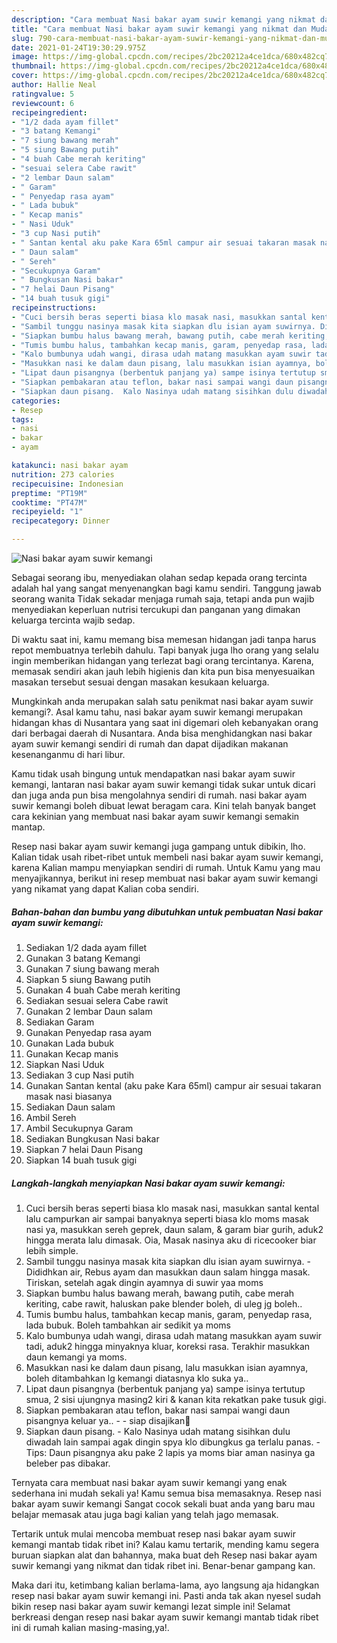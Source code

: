 ```yaml
---
description: "Cara membuat Nasi bakar ayam suwir kemangi yang nikmat dan Mudah Dibuat"
title: "Cara membuat Nasi bakar ayam suwir kemangi yang nikmat dan Mudah Dibuat"
slug: 790-cara-membuat-nasi-bakar-ayam-suwir-kemangi-yang-nikmat-dan-mudah-dibuat
date: 2021-01-24T19:30:29.975Z
image: https://img-global.cpcdn.com/recipes/2bc20212a4ce1dca/680x482cq70/nasi-bakar-ayam-suwir-kemangi-foto-resep-utama.jpg
thumbnail: https://img-global.cpcdn.com/recipes/2bc20212a4ce1dca/680x482cq70/nasi-bakar-ayam-suwir-kemangi-foto-resep-utama.jpg
cover: https://img-global.cpcdn.com/recipes/2bc20212a4ce1dca/680x482cq70/nasi-bakar-ayam-suwir-kemangi-foto-resep-utama.jpg
author: Hallie Neal
ratingvalue: 5
reviewcount: 6
recipeingredient:
- "1/2 dada ayam fillet"
- "3 batang Kemangi"
- "7 siung bawang merah"
- "5 siung Bawang putih"
- "4 buah Cabe merah keriting"
- "sesuai selera Cabe rawit"
- "2 lembar Daun salam"
- " Garam"
- " Penyedap rasa ayam"
- " Lada bubuk"
- " Kecap manis"
- " Nasi Uduk"
- "3 cup Nasi putih"
- " Santan kental aku pake Kara 65ml campur air sesuai takaran masak nasi biasanya"
- " Daun salam"
- " Sereh"
- "Secukupnya Garam"
- " Bungkusan Nasi bakar"
- "7 helai Daun Pisang"
- "14 buah tusuk gigi"
recipeinstructions:
- "Cuci bersih beras seperti biasa klo masak nasi, masukkan santal kental lalu campurkan air sampai banyaknya seperti biasa klo moms masak nasi ya, masukkan sereh geprek, daun salam, &amp; garam biar gurih, aduk2 hingga merata lalu dimasak. Oia, Masak nasinya aku di ricecooker biar lebih simple."
- "Sambil tunggu nasinya masak kita siapkan dlu isian ayam suwirnya. Dididhkan air, Rebus ayam dan masukkan daun salam hingga masak. Tiriskan, setelah agak dingin ayamnya di suwir yaa moms"
- "Siapkan bumbu halus bawang merah, bawang putih, cabe merah keriting, cabe rawit, haluskan pake blender boleh, di uleg jg boleh.."
- "Tumis bumbu halus, tambahkan kecap manis, garam, penyedap rasa, lada bubuk. Boleh tambahkan air sedikit ya moms"
- "Kalo bumbunya udah wangi, dirasa udah matang masukkan ayam suwir tadi, aduk2 hingga minyaknya kluar, koreksi rasa. Terakhir masukkan daun kemangi ya moms."
- "Masukkan nasi ke dalam daun pisang, lalu masukkan isian ayamnya, boleh ditambahkan lg kemangi diatasnya klo suka ya.."
- "Lipat daun pisangnya (berbentuk panjang ya) sampe isinya tertutup smua, 2 sisi ujungnya masing2 kiri &amp; kanan kita rekatkan pake tusuk gigi."
- "Siapkan pembakaran atau teflon, bakar nasi sampai wangi daun pisangnya keluar ya..   siap disajikan🤤"
- "Siapkan daun pisang.  Kalo Nasinya udah matang sisihkan dulu diwadah lain sampai agak dingin spya klo dibungkus ga terlalu panas. Tips: Daun pisangnya aku pake 2 lapis ya moms biar aman nasinya ga beleber pas dibakar."
categories:
- Resep
tags:
- nasi
- bakar
- ayam

katakunci: nasi bakar ayam 
nutrition: 273 calories
recipecuisine: Indonesian
preptime: "PT19M"
cooktime: "PT47M"
recipeyield: "1"
recipecategory: Dinner

---
```



![Nasi bakar ayam suwir kemangi](https://img-global.cpcdn.com/recipes/2bc20212a4ce1dca/680x482cq70/nasi-bakar-ayam-suwir-kemangi-foto-resep-utama.jpg)

Sebagai seorang ibu, menyediakan olahan sedap kepada orang tercinta adalah hal yang sangat menyenangkan bagi kamu sendiri. Tanggung jawab seorang  wanita Tidak sekadar menjaga rumah saja, tetapi anda pun wajib menyediakan keperluan nutrisi tercukupi dan panganan yang dimakan keluarga tercinta wajib sedap.

Di waktu  saat ini, kamu memang bisa memesan hidangan jadi tanpa harus repot membuatnya terlebih dahulu. Tapi banyak juga lho orang yang selalu ingin memberikan hidangan yang terlezat bagi orang tercintanya. Karena, memasak sendiri akan jauh lebih higienis dan kita pun bisa menyesuaikan masakan tersebut sesuai dengan masakan kesukaan keluarga. 



Mungkinkah anda merupakan salah satu penikmat nasi bakar ayam suwir kemangi?. Asal kamu tahu, nasi bakar ayam suwir kemangi merupakan hidangan khas di Nusantara yang saat ini digemari oleh kebanyakan orang dari berbagai daerah di Nusantara. Anda bisa menghidangkan nasi bakar ayam suwir kemangi sendiri di rumah dan dapat dijadikan makanan kesenanganmu di hari libur.

Kamu tidak usah bingung untuk mendapatkan nasi bakar ayam suwir kemangi, lantaran nasi bakar ayam suwir kemangi tidak sukar untuk dicari dan juga anda pun bisa mengolahnya sendiri di rumah. nasi bakar ayam suwir kemangi boleh dibuat lewat beragam cara. Kini telah banyak banget cara kekinian yang membuat nasi bakar ayam suwir kemangi semakin mantap.

Resep nasi bakar ayam suwir kemangi juga gampang untuk dibikin, lho. Kalian tidak usah ribet-ribet untuk membeli nasi bakar ayam suwir kemangi, karena Kalian mampu menyiapkan sendiri di rumah. Untuk Kamu yang mau menyajikannya, berikut ini resep membuat nasi bakar ayam suwir kemangi yang nikamat yang dapat Kalian coba sendiri.

<!--inarticleads1-->

##### Bahan-bahan dan bumbu yang dibutuhkan untuk pembuatan Nasi bakar ayam suwir kemangi:

1. Sediakan 1/2 dada ayam fillet
1. Gunakan 3 batang Kemangi
1. Gunakan 7 siung bawang merah
1. Siapkan 5 siung Bawang putih
1. Gunakan 4 buah Cabe merah keriting
1. Sediakan sesuai selera Cabe rawit
1. Gunakan 2 lembar Daun salam
1. Sediakan  Garam
1. Gunakan  Penyedap rasa ayam
1. Gunakan  Lada bubuk
1. Gunakan  Kecap manis
1. Siapkan  Nasi Uduk
1. Sediakan 3 cup Nasi putih
1. Gunakan  Santan kental (aku pake Kara 65ml) campur air sesuai takaran masak nasi biasanya
1. Sediakan  Daun salam
1. Ambil  Sereh
1. Ambil Secukupnya Garam
1. Sediakan  Bungkusan Nasi bakar
1. Siapkan 7 helai Daun Pisang
1. Siapkan 14 buah tusuk gigi




<!--inarticleads2-->

##### Langkah-langkah menyiapkan Nasi bakar ayam suwir kemangi:

1. Cuci bersih beras seperti biasa klo masak nasi, masukkan santal kental lalu campurkan air sampai banyaknya seperti biasa klo moms masak nasi ya, masukkan sereh geprek, daun salam, &amp; garam biar gurih, aduk2 hingga merata lalu dimasak. Oia, Masak nasinya aku di ricecooker biar lebih simple.
1. Sambil tunggu nasinya masak kita siapkan dlu isian ayam suwirnya. - Dididhkan air, Rebus ayam dan masukkan daun salam hingga masak. Tiriskan, setelah agak dingin ayamnya di suwir yaa moms
1. Siapkan bumbu halus bawang merah, bawang putih, cabe merah keriting, cabe rawit, haluskan pake blender boleh, di uleg jg boleh..
1. Tumis bumbu halus, tambahkan kecap manis, garam, penyedap rasa, lada bubuk. Boleh tambahkan air sedikit ya moms
1. Kalo bumbunya udah wangi, dirasa udah matang masukkan ayam suwir tadi, aduk2 hingga minyaknya kluar, koreksi rasa. Terakhir masukkan daun kemangi ya moms.
1. Masukkan nasi ke dalam daun pisang, lalu masukkan isian ayamnya, boleh ditambahkan lg kemangi diatasnya klo suka ya..
1. Lipat daun pisangnya (berbentuk panjang ya) sampe isinya tertutup smua, 2 sisi ujungnya masing2 kiri &amp; kanan kita rekatkan pake tusuk gigi.
1. Siapkan pembakaran atau teflon, bakar nasi sampai wangi daun pisangnya keluar ya..  -  - siap disajikan🤤
1. Siapkan daun pisang.  - Kalo Nasinya udah matang sisihkan dulu diwadah lain sampai agak dingin spya klo dibungkus ga terlalu panas. - Tips: Daun pisangnya aku pake 2 lapis ya moms biar aman nasinya ga beleber pas dibakar.




Ternyata cara membuat nasi bakar ayam suwir kemangi yang enak sederhana ini mudah sekali ya! Kamu semua bisa memasaknya. Resep nasi bakar ayam suwir kemangi Sangat cocok sekali buat anda yang baru mau belajar memasak atau juga bagi kalian yang telah jago memasak.

Tertarik untuk mulai mencoba membuat resep nasi bakar ayam suwir kemangi mantab tidak ribet ini? Kalau kamu tertarik, mending kamu segera buruan siapkan alat dan bahannya, maka buat deh Resep nasi bakar ayam suwir kemangi yang nikmat dan tidak ribet ini. Benar-benar gampang kan. 

Maka dari itu, ketimbang kalian berlama-lama, ayo langsung aja hidangkan resep nasi bakar ayam suwir kemangi ini. Pasti anda tak akan nyesel sudah bikin resep nasi bakar ayam suwir kemangi lezat simple ini! Selamat berkreasi dengan resep nasi bakar ayam suwir kemangi mantab tidak ribet ini di rumah kalian masing-masing,ya!.


